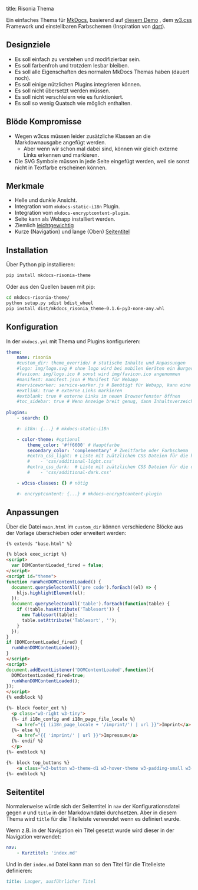 title: Risonia Thema

Ein einfaches Thema für [MkDocs](https://www.mkdocs.org/), basierend auf [diesem Demo](https://www.w3schools.com/w3css/tryw3css_examples_material.htm) 
, dem [w3.css](https://www.w3schools.com/w3css/) Framework und einstellbaren Farbschemen
(Inspiration von [dort](https://www.w3schools.com/colors/colors_schemes.asp)).

## Designziele

* Es soll einfach zu verstehen und modifizierbar sein.
* Es soll farbenfroh und trotzdem lesbar bleiben.
* Es soll alle Eigenschaften des normalen MkDocs Themas haben (dauert noch).
* Es soll einige nützlichen Plugins integrieren können.
* Es soll nicht übersetzt werden müssen.
* Es soll nicht verschleiern wie es funktioniert.
* Es soll so wenig Quatsch wie möglich enthalten.

## Blöde Kompromisse

* Wegen w3css müssen leider zusätzliche Klassen an die Markdownausgabe angefügt werden.
    * Aber wenn wir schon mal dabei sind, können wir gleich externe Links erkennen und markieren.
* Die SVG Symbole müssen in jede Seite eingefügt werden, weil sie sonst nicht in Textfarbe erscheinen können.

## Merkmale

* Helle und dunkle Ansicht.
* Integration vom `mkdocs-static-i18n` Plugin.
* Integration vom `mkdocs-encryptcontent-plugin`.
* Seite kann als Webapp installiert werden.
* Ziemlich [leichtgewichtig](mkdocs/#groenvergleich)
* Kurze (Navigation) und lange (Oben) [Seitentitel](#seitentitel)

## Installation

Über Python pip installieren:

```bash
pip install mkdocs-risonia-theme
```

Oder aus den Quellen bauen mit pip:

```bash
cd mkdocs-risonia-theme/
python setup.py sdist bdist_wheel
pip install dist/mkdocs_risonia_theme-0.1.6-py3-none-any.whl
```

## Konfiguration

In der `mkdocs.yml` mit Thema und Plugins konfigurieren:

```yaml
theme:
    name: risonia
    #custom_dir: theme_override/ # statische Inhalte und Anpassungen
    #logo: img/logo.svg # ohne logo wird bei mobilen Geräten ein Burgermenü angezeigt
    #favicon: img/logo.ico # sonst wird img/favicon.ico angenommen
    #manifest: manifest.json # Manifest für Webapp
    #serviceworker: service-worker.js # Benötigt für Webapp, kann eine leere Datei sein
    #extlink: true # externe Links markieren
    #extblank: true # externe Links im neuen Browserfenster öffnen
    #toc_sidebar: true # Wenn Anzeige breit genug, dann Inhaltsverzeichnis rechts anzeigen
    
plugins:
    - search: {}

    #- i18n: {...} # mkdocs-static-i18n

    - color-theme: #optional
        theme_color: '#ff6600' # Hauptfarbe
        secondary_color: 'complementary' # Zweitfarbe oder Farbschema
        #extra_css_light: # Liste mit zuätzlichen CSS Dateien für die helle Ansicht
        #    - 'css/additional-light.css'
        #extra_css_dark:  # Liste mit zuätzlichen CSS Dateien für die dunkle Ansicht
        #    - 'css/additional-dark.css'

    - w3css-classes: {} # nötig

    #- encryptcontent: {...} # mkdocs-encryptcontent-plugin
```

## Anpassungen

Über die Datei `main.html` im `custom_dir` können verschiedene Blöcke aus der Vorlage überschieben oder erweitert werden:

```html
{% extends "base.html" %}

{% block exec_script %}
<script>
  var DOMContentLoaded_fired = false;
</script>
<script id="theme">
function runWhenDOMContentLoaded() {
  document.querySelectorAll('pre code').forEach((el) => {
    hljs.highlightElement(el);
  });
  document.querySelectorAll('table').forEach(function(table) {
    if (!table.hasAttribute('Tablesort')) {
      new Tablesort(table);
      table.setAttribute('Tablesort', '');
    }
  });
}
if (DOMContentLoaded_fired) {
  runWhenDOMContentLoaded();
}
</script>
<script>
document.addEventListener('DOMContentLoaded',function(){
  DOMContentLoaded_fired=true;
  runWhenDOMContentLoaded();
});
</script>
{% endblock %}

{%- block footer_ext %}
  <p class="w3-right w3-tiny">
  {%- if i18n_config and i18n_page_file_locale %}
    <a href="{{ (i18n_page_locale + '/imprint/') | url }}">Imprint</a>
  {%- else %}
    <a href="{{ 'imprint/' | url }}">Impressum</a>
  {%- endif %}
  </p>
{%- endblock %}

{%- block top_buttons %}
    <a class="w3-button w3-theme-d1 w3-hover-theme w3-padding-small w3-right no-print" href="{{ config.repo_url }}" target="_blank">&lt;/&gt;</a> 
{%- endblock %}
```

## Seitentitel

Normalerweise würde sich der Seitentitel in `nav` der Konfigurationsdatei gegen `#` und `title` in der Markdowndatei durchsetzen.
Aber in diesem Thema wird `title` für die Titelleiste verwendet wenn es definiert wurde.

Wenn z.B. in der Navigation ein Titel gesetzt wurde wird dieser in der Navigation verwendet:

```yaml
nav:
    - Kurztitel: 'index.md'
```

Und in der `index.md` Datei kann man so den Titel für die Titelleiste definieren:

```markdown
title: Langer, ausführlicher Titel
```